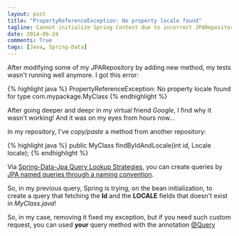 ```yaml
---
layout: post
title: "PropertyReferenceException: No property locale found"
tagline: Cannot initialize Spring Context due to incorrect JPARepository query
date: 2014-06-24
comments: True
tags: [Java, Spring-Data]
---
```


After modifying some of my JPARepository by adding new method, my tests wasn't running well anymore.
I got this error:

{% highlight java %}
    PropertyReferenceException: No property locale found for type com.mypackage.MyClass
{% endhighlight %}

After going deeper and deepr in my virtual friend *Google*, I find why it wasn't working!
And it was on my eyes from hours now...

In my repository, I've *copy/paste* a method from another repository:

{% highlight java %}
    public MyClass findByIdAndLocale(int id, Locale locale);
{% endhighlight %}

Via [Spring-Data-Jpa Query Lookup Strategies](http://docs.spring.io/spring-data/jpa/docs/1.5.2.RELEASE/reference/html/jpa.repositories.html#jpa.query-methods), you can create queries by [JPA named queries through a naming convention](http://docs.spring.io/spring-data/jpa/docs/1.5.2.RELEASE/reference/html/jpa.repositories.html#jpa.query-methods.named-queries).

So, in my previous query, Spring is trying, on the bean initialization, to create a query that fetching the **Id** and the **LOCALE** fields that doesn't exist in *MyClass.java*!

So, in my case, removing it fixed my exception, but if you need such custom request, you can used **your** query method with the annotation [@Query](http://docs.spring.io/spring-data/jpa/docs/1.5.2.RELEASE/reference/html/jpa.repositories.html#jpa.query-methods.at-query)


